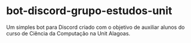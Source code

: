 # bot-discord-grupo-estudos-unit
Um simples bot para Discord criado com o objetivo de auxiliar alunos do curso de Ciência da Computação na Unit Alagoas.
